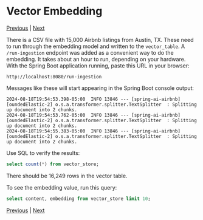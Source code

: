 # Vector Embedding
[Previous](4-Spring-AI.md) | [Next](..%2F..%2F..%2F..%2F..%2FREADME.md)

There is a CSV file with 15,000 Airbnb listings from Austin, TX. These need to run through the embedding model and 
written to the `vector_table`. A `/run-ingestion` endpoint was added as a convenient way to do the embedding.
It takes about an hour to run, depending on your hardware. With the Spring Boot application running, paste this URL in your browser:

```shell
http://localhost:8080/run-ingestion
```

Messages like these will start appearing in the Spring Boot console output:

```shell
2024-08-18T19:54:53.398-05:00  INFO 13846 --- [spring-ai-airbnb] [oundedElastic-2] o.s.a.transformer.splitter.TextSplitter  : Splitting up document into 2 chunks.
2024-08-18T19:54:53.762-05:00  INFO 13846 --- [spring-ai-airbnb] [oundedElastic-2] o.s.a.transformer.splitter.TextSplitter  : Splitting up document into 2 chunks.
2024-08-18T19:54:55.383-05:00  INFO 13846 --- [spring-ai-airbnb] [oundedElastic-2] o.s.a.transformer.splitter.TextSplitter  : Splitting up document into 2 chunks.
```

Use SQL to verify the results:

```sql
select count(*) from vector_store;
```

There should be 16,249 rows in the vector table.

To see the embedding value, run this query:

```sql
select content, embedding from vector_store limit 10;
```

[Previous](4-Spring-AI.md) | [Next](..%2F..%2F..%2F..%2F..%2FREADME.md)


